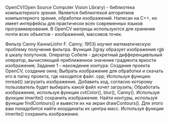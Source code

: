 OpenCV(Open Source Computer Vision Library) - библиотека компьютерного зрения. Является библиотекой алгоритмов компьютерного зрения, обработки изображений. Написан на C++, но имеет интерфейсы для практически всех современных языков программирования. В OpenCV матрицы используются для хранения почти всех объектов - изображений, массивов точек.

Фильтр Canny
Канни(John F. Canny; 1953) изучил математическую проблему получения фильтра.
Функция 2gray образует изображения rgb в шкалу полутонов.
Оператор Собеля - дискретный дифференцивльный оператор, вычисляющий приближенное значение градиента яркости изображения;
Задание 1 - нахождение контура:
Создание проекта OpenCV, создание окна;
Выбрать изображение для обработки и скачать его в папку проекта, где находится файл .cpp;
Используя функцию imread() загрузить изображение. Добавить код, согласно которому пользователь будет выбирать какой файл хочет загрузить;
Обработать изображение, используя функции cvtColor(), blur(), Canny(). Используя функции imwrite() сохранить изображение.
Найти контуры, используя функции findContours() и вывести их на экран drawContours(). Для этого вам понадобится найти координаты их центра масс. Используя функции imwrite() сохранить изображение.
